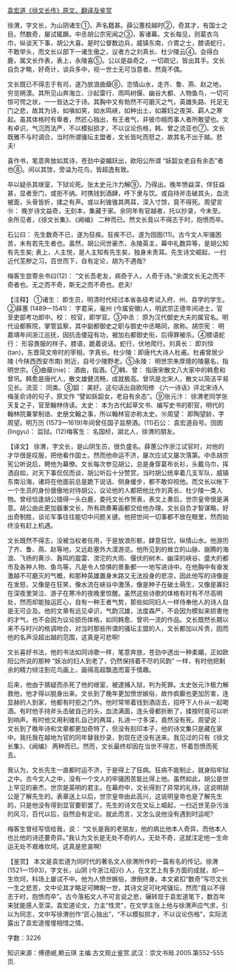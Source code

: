 [袁宏道《徐文长传》原文、翻译及鉴赏](https://www.vrrw.net/wx/14158.html)

徐渭，字文长，为山阴诸生①，声名籍甚。薛公蕙校越时②，奇其才，有国士之目。然数奇，屡试辄蹶。中丞胡公宗宪闻之③，客诸幕。文长每见，则葛衣乌巾，纵谈天下事，胡公大喜。是时公督数边兵，威镇东南，介胄之士，膝语蛇行，不敢举头，而文长以部下一诸生傲之，议者方之刘真长、杜少陵云④。会得白鹿，属文长作表，表上，永陵喜⑤。公以是益奇之，一切疏记，皆出其手。文长自负才略，好奇计，谈兵多中，视一世士无可当意者。然竟不偶。

文长既已不得志于有司，遂乃放浪曲蘖⑥，恣情山水，走齐、鲁、燕、赵之地，穷览朔漠。其所见山奔海立、沙起雷行、雨鸣树偃、幽谷大都、人物鱼鸟，一切可惊可愕之状，一一皆达之于诗。其胸中又有勃然不可磨灭之气，英雄失路、托足无门之悲，故其为诗，如嗔如笑，如水鸣峡，如种出土，如寡妇之夜哭、羁人之寒起。虽其体格时有卑者，然匠心独出，有王者气，非彼巾帼而事人者所敢望也。文有卓识，气沉而法严，不以模拟损才，不以议论伤格，韩、曾之流亚也⑦。文长既雅不与时调合，当时所谓骚坛主盟者，文长皆叱而怒之，故其名不出于越。悲夫!

喜作书，笔意奔放如其诗，苍劲中姿媚跃出，欧阳公所谓 “妖韶女老自有余态”者也⑧。间以其馀，旁溢为花鸟，皆超逸有致。

卒以疑杀其继室，下狱论死。张太史元汴力解⑨，乃得出。晚年愤益深，佯狂益甚，显者至门，或拒不纳。时携钱到酒肆，呼下隶与饮。或自持斧击破其头，血流被面，头骨皆折，揉之有声。或以利锥锥其两耳，深入寸馀，竟不得死。周望言⑩： 晚岁诗文益奇，无刻本，集藏于家。余同年有官越者，托以抄录，今未至。余所见者，《徐文长集》、《阙编》 二种而已。然文长竟以不得志于时，抱愤而卒。

石公曰： 先生数奇不已，遂为狂疾。狂疾不已，遂为囹圄(11)。古今文人牢骚困苦，未有若先生者也。虽然，胡公间世豪杰，永陵英主，幕中礼数异等，是胡公知有先生矣; 表上，人主悦，是人主知有先生矣，独身未贵耳。先生诗文崛起，一扫近代芜秽之习，百世而下，自有定论，胡为不遇哉?

梅客生尝寄余书曰(12)： “文长吾老友，病奇于人，人奇于诗。”余谓文长无之而不奇者也。无之而不奇，斯无之而不奇也。悲夫!



【注释】 ①诸生： 即生员，明清时代经过本省各级考试入府、州、县学的学生。②薛蕙 (1489—1541)： 字君采，毫州 (今属安徽)人，明武宗正德年间进士，官至吏部考功郎中。校： 校官，即学官。③中丞： 原为汉代御史大夫的属官名。明代设都察院，掌管监察，其中副都御史之职与御史中丞略同，故称。胡宗宪： 明嘉靖年间浙江巡抚，因抗击倭寇有功，被加右都御史衔，后得罪被杀。④膝语蛇行： 形容畏服的样子。膝语，跪着说话。蛇行，伏地爬行。刘真长： 即刘惔(tan)，东晋简文帝时的宰相，字真长。杜少陵：即唐代大诗人杜甫。杜甫曾居少陵 (今陕西西安市南) 附近，自号少陵野老。⑤永陵： 明世宗朱厚熜的陵墓名，指明世宗。⑥曲蘖(nie)： 酒曲，指酒。⑦韩、曾： 指唐宋散文八大家中的韩愈和曾巩。韩愈是唐代人，散文雄健流畅，成就极高。曾巩是北宋人，散文以简洁平易见长。流亚： 同类。⑧韶： 美好。这句话出自欧阳修 《六一诗话》评北宋诗人梅圣俞诗的句子，原文作 “譬如妖韶女，老自有余态”。⑨张元汴： 徐渭老同学张天复之子，官至翰林侍读。太史： 本为古代起草文书、编写史书的职官，明代的翰林院兼掌制诰、史册文翰之事，所以翰林官亦称太史。⑩周望： 即陶望龄，字周望。明万历 (1573—1619)年间曾任国子监祭酒。(11)石公： 袁宏道自号。囹圄(lingyu)： 监狱。(12)梅客生： 名国桢，湖北人，徐渭的朋友。

【译文】 徐渭，字文长，是山阴生员，很负盛名。薛蕙公作浙江试官时，对他的才华很是叹服，把他看作国士。然而他命运不济，屡次应试又屡次落第。中丞胡宗宪公听说后，聘他为幕僚。文长每次参见胡公，总是身穿葛布长衫，头戴乌巾，挥洒自如，对天下事侃侃而谈，胡公听后十分赞赏。当时胡公统率着几支军队，威镇东南沿海，诸将在他面前总是跪下说话、侧身缓步，都不敢仰视他。而文长以帐下一个生员的身份倨傲地对待胡公，议论他的人都把他比作刘真长、杜少陵一类人物。曾经恰逢胡公猎得一头白鹿，委托文长作贺表，表文上奏后，世宗皇帝很是满意。胡公由此更加器重文长，所有疏奏筹画都交给他办理。文长自负才智谋略，好出奇制胜，谈论军事往往能切中问题关键。他把世间一切事都不放在眼里，然而始终没有赶上机遇。

文长既然不得志，没被当权者任用，于是放浪形骸，肆意狂饮，纵情山水。他游历了齐、鲁、燕、赵等地，又远赴塞外大漠游览。他所见到的耸立的山脉、崩腾的海浪、飞扬的黄沙、轰鸣的震雷、滂沱的大雨、偃伏的树木、幽深的峡谷、盛大的都市及各种人物、鱼鸟等，凡是令人惊惧的景象都一一地写进诗中。在他胸中有奋发激越不可磨灭的气概，和那种英雄置身末路又无法投身的悲凉，因此他写的诗像是在发怒，又像是在狂笑，像水流在峡谷中激荡，像是种子在破土萌生，又像是寡妇在深夜里哭泣、游子在寒冷的夜晚里惊醒。虽然这些诗歌的体格有时有不尽高明处，然而却能独运匠心，自有一种王者气势，那些如同妇人一样侍奉他人的诗人自是无可企及。他的文章有远见卓识，气韵沉雄，法度森严，不会因为模拟来损害他的才气，也不会因为议论损伤体格，如同韩愈、曾巩一流的作品。文长既然长期以来不与时兴的格调吻合，对当时那些所谓的骚坛主盟的人，文长都加以斥责，因而他的名声没超出越的范围，这真是可悲啊!

文长喜好书法，他的书法如同诗歌一样，笔意奔放，苍劲中透出一种柔媚，正如欧阳公所说的那种 “妖冶的妇人到老了，仍然保持着不尽的风韵” 一样，有时他把剩余的精力倾注到花鸟画上，画得高超飘逸而富于情趣。

后来，他由于猜疑而杀死了他的继室，被逮捕入狱，判为死罪。太史张元汴极力解救他，他才得以脱身出来。文长到了晚年更加愤世嫉俗，故作疯癫也更加厉害，连显赫的人到家，他都有时拒之门外。他时常带着钱到酒店去，招呼下人仆从一起喝酒。有时他手持斧头击破自己的头，血流满面，连头骨都折断了，揉按时竟可以听到响声。有时他又用利锥扎自己的两耳，扎进一寸多深，竟然没有死。周望说： 文长到了晚年诗和文章都更加奇特了，但没有刻印本子，他的诗文集只是藏在家中。我托我在越地为官的同年替我抄录，到现在还没有送来。我见过的只有《徐文长集》、《阙编》 两种而已。然而，文长最终却因在当世不得志，怀着怨愤而死去。

我认为，文长先生一直都时运不济，于是得上了狂病。狂病不能制止，就身陷牢狱之中。古今文人之中，没有一个文人的牢骚困苦能比得上他。虽然如此，胡公是世上罕见的豪杰，世宗是英明的君主。在幕府中，文长得到了异常的礼待，这说明胡公是了解先生的。表章送上以后，世宗皇帝由此高兴，这说明皇帝也是了解先生的，只是他没有得到显官要职罢了。先生的诗文在文坛上崛起，一扫近世芜杂污浊的风习，百代以后，自然会有定论。就此而言，又怎么说他没有遇到时运呢?

梅客生曾经写信给我，说： “文长是我的老朋友，他的病比他本人奇异，而他本人也比他的诗还要奇异。”我认为文长是无处不奇的人。无处不奇，这就注定他一生命运无处不艰难坎坷。这真是悲哀啊!

【鉴赏】 本文是袁宏道为同时代的著名文人徐渭所作的一篇有名的传记。徐渭 (1521—1593)，字文长，山阴 (今浙江绍兴) 人，在文艺上有多方面的成就，却一生坎坷，科场上屡试不中。他为人愤世嫉俗，潦倒终身。本文紧扣“数奇”写尽文长一生之悲苦，文中论其才略足可睥睨一世，其诗文足可叱咤骚坛，然而“竟以不得志于时，抱愤而卒”。古今落拓文人不可言说之悲，辗转现于袁宏道笔下，数百年来犹能感人至深。袁宏道论文，力主“性灵”，在文学主张上他与徐渭声应气求，引以为同志，文中写徐渭创作“匠心独出”，“不以模拟损才，不以议论伤格”，实际流露出了袁宏道惺惺相惜之情。

字数：3226

知识来源：傅德岷,赖云琪 主编.古文观止鉴赏.武汉：崇文书局.2005.第552-555页.

